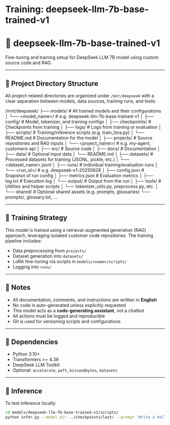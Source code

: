 # Training: deepseek-llm-7b-base-trained-v1
# 🧠 deepseek-llm-7b-base-trained-v1

Fine-tuning and training setup for DeepSeek LLM 7B model using custom source code and RAG.

---

## 📁 Project Directory Structure

All project-related directories are organized under `/mnt/deepseek` with a clear separation between models, data sources, training runs, and tools:

/mnt/deepseek/
├── models/             # All trained models and their configurations
│   └── <model_name>/   # e.g. deepseek-llm-7b-base-trained-v1
│       ├── config/         # Model, tokenizer, and training configs
│       ├── checkpoints/    # Checkpoints from training
│       ├── logs/           # Logs from training or evaluation
│       ├── scripts/        # Training/inference scripts (e.g. train_lora.py)
│       └── README.md       # Documentation for the model
│
├── projects/           # Source repositories and RAG inputs
│   └── <project_name>/     # e.g. my-agent, customers-api
│       ├── src/            # Source code
│       ├── docs/           # Documentation
│       ├── data/           # Optional input data
│       └── README.md
│
├── datasets/           # Processed datasets for training (JSONL, pickle, etc.)
│   └── <dataset_name>.jsonl
│
├── runs/               # Individual training/evaluation runs
│   └── <run_id>/           # e.g. deepseek-v1-20250628
│       ├── config.json     # Snapshot of run config
│       ├── metrics.json    # Evaluation metrics
│       ├── log.txt         # Execution log
│       └── output/         # Output from the run
│
├── tools/              # Utilities and helper scripts
│   └── tokenizer_utils.py, preprocess.py, etc.
│
└── shared/             # Optional shared assets (e.g. prompts, glossaries)
    └── prompts/, glossary.txt, ...


---

## 🔧 Training Strategy

This model is trained using a retrieval-augmented generation (RAG) approach, leveraging isolated customer code repositories. The training pipeline includes:

- Data preprocessing from `projects/`
- Dataset generation into `datasets/`
- LoRA fine-tuning via scripts in `models/<name>/scripts/`
- Logging into `runs/`

---

## 📌 Notes

- All documentation, comments, and instructions are written in **English**
- No code is auto-generated unless explicitly requested
- This model acts as a **code-generating assistant**, not a chatbot
- All actions must be logged and reproducible
- Git is used for versioning scripts and configurations

---

## 🧩 Dependencies

- Python 3.10+
- Transformers >= 4.38
- DeepSeek LLM Toolkit
- Optional: `accelerate`, `peft`, `bitsandbytes`, `datasets`

---

## 🧪 Inference

To test inference locally:

```bash
cd models/deepseek-llm-7b-base-trained-v1/scripts/
python infer.py --model_dir ../checkpoints/last/ --prompt "Write a hello world script"

